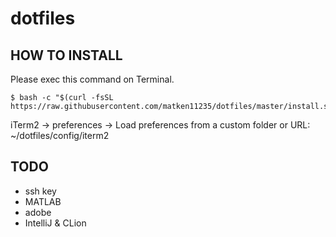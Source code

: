 # dotfiles

## HOW TO INSTALL
Please exec this command on Terminal.
```:Terminal.app
$ bash -c "$(curl -fsSL https://raw.githubusercontent.com/matken11235/dotfiles/master/install.sh)"
```
iTerm2 -> preferences -> Load preferences from a custom folder or URL: ~/dotfiles/config/iterm2

## TODO
* ssh key
* MATLAB
* adobe
* IntelliJ & CLion

